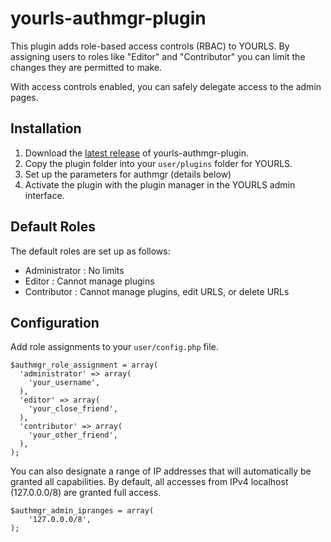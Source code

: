 yourls-authmgr-plugin
=====================

This plugin adds role-based access controls (RBAC) to YOURLS. By assigning users to roles like "Editor" and "Contributor" you can limit the changes they are permitted to make.

With access controls enabled, you can safely delegate access to the admin pages.

Installation
------------
1. Download the [latest release](https://github.com/nicwaller/yourls-authmgr-plugin/tags) of yourls-authmgr-plugin.
1. Copy the plugin folder into your `user/plugins` folder for YOURLS.
1. Set up the parameters for authmgr (details below)
1. Activate the plugin with the plugin manager in the YOURLS admin interface.

Default Roles
-------------
The default roles are set up as follows:

* Administrator : No limits
* Editor : Cannot manage plugins
* Contributor : Cannot manage plugins, edit URLS, or delete URLs

Configuration
-------------
Add role assignments to your `user/config.php` file.

```
$authmgr_role_assignment = array(
  'administrator' => array(
    'your_username',
  ),
  'editor' => array(
    'your_close_friend',
  ),
  'contributor' => array(
    'your_other_friend',
  ),
);
```

You can also designate a range of IP addresses that will automatically be granted all capabilities. By default, all accesses from IPv4 localhost (127.0.0.0/8) are granted full access.

```
$authmgr_admin_ipranges = array(
    '127.0.0.0/8',
);
```
